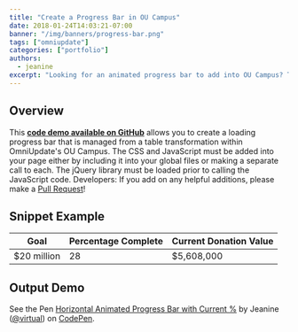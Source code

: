 ```yaml
---
title: "Create a Progress Bar in OU Campus"
date: 2018-01-24T14:03:21-07:00
banner: "/img/banners/progress-bar.png"
tags: ["omniupdate"]
categories: ["portfolio"]
authors:
  - jeanine
excerpt: "Looking for an animated progress bar to add into OU Campus? This code lets your users easily manage your donation or project progress using a simple table transformation."
--- 
```


## Overview

This __[code demo available on GitHub](https://github.com/virtual/omniupdate-example-code-progress-bar)__  allows you to create a loading progress bar that is managed from a table transformation within OmniUpdate's OU Campus. The CSS and JavaScript must be added into your page either by including it into your global files or making a separate call to each. The jQuery library must be loaded prior to calling the JavaScript code. Developers: If you add on any helpful additions, please make a [Pull Request](https://github.com/virtual/omniupdate-example-code-progress-bar/pulls)!

## Snippet Example

Goal | Percentage Complete | Current Donation Value
---- | -------- | -----------
$20 million | 28 | $5,608,000

## Output Demo

<p data-height="265" data-theme-id="0" data-slug-hash="BWaYax" data-default-tab="result" data-user="virtual" data-embed-version="2" data-pen-title="Horizontal Animated Progress Bar with Current %" class="codepen">See the Pen <a href="https://codepen.io/virtual/pen/BWaYax/">Horizontal Animated Progress Bar with Current %</a> by Jeanine (<a href="https://codepen.io/virtual">@virtual</a>) on <a href="https://codepen.io">CodePen</a>.</p>
<script async src="https://production-assets.codepen.io/assets/embed/ei.js"></script>